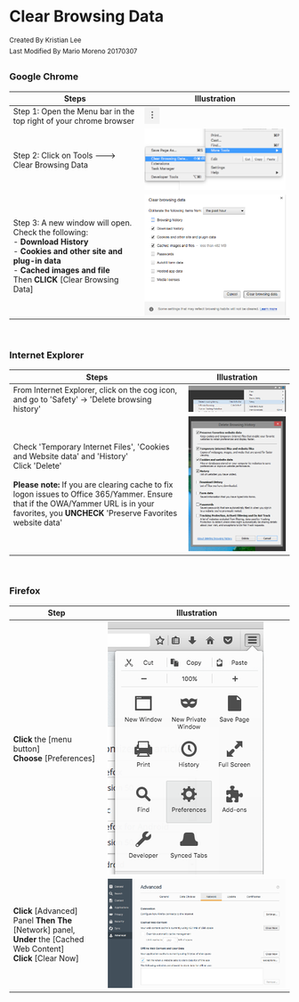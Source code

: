 # Clear Browsing Data
<sup>Created By Kristian Lee <br> Last Modified By Mario Moreno 20170307</sup>


### Google Chrome

|		Steps				|			Illustration 			|
|---------------------------|-----------------------------------|
|Step 1: Open the Menu bar in the top right of your chrome browser|![GoogleChrome_Menu_Icon](https://github.com/stephanmario/Markdown_Images/blob/master/GooglChrome_MenuIcon.png)|
|Step 2: Click on Tools ---> Clear Browsing Data|![GoogleChrome_Menu_Tools](https://github.com/stephanmario/Markdown_Images/blob/master/GoogleChrome_ClearBrowsingDataMenu.png)|
|Step 3: A new window will open. Check the following: <br> - **Download History** <br> - **Cookies and other site and plug-in data** <br> - **Cached images and file** <br> Then **CLICK** [Clear Browsing Data]|![ClearBrowserCheckBox](https://github.com/stephanmario/Markdown_Images/blob/master/GoogleClearBrowsingData_checkBox.png) |
<br>

### Internet Explorer
|		Steps		|		Illustration 		|
|-------------------|---------------------------|
|From Internet Explorer, click on the cog icon, and go to 'Safety' -> 'Delete browsing history'|![CogIconDeleteBrowsingHist](https://github.com/stephanmario/Markdown_Images/blob/master/InternetExplorer_Safety_DeleteHistory.png)	|
|Check 'Temporary Internet Files', 'Cookies and Website data' and 'History' <br> Click 'Delete'<br><br> **Please note:** If you are clearing cache to fix logon issues to Office 365/Yammer. Ensure that if the OWA/Yammer URL is in your favorites, you **UNCHECK** 'Preserve Favorites website data'|![DeleteBrowserHistory_checkBox](https://github.com/stephanmario/Markdown_Images/blob/master/InternetExplorer_DeleteCheckBox.png)|
<br>

### Firefox
|	Step	|	Illustration	|
|-------|-------|
|**Click** the [menu button] <br> **Choose** [Preferences]|![FireFox_Menu_preferences](https://github.com/stephanmario/Markdown_Images/blob/master/FirefoxMenu_Icon.png)		|
|**Click** [Advanced] Panel  **Then The** [Network] panel,<br> **Under** the [Cached Web Content] <br> **Click** [Clear Now]|![FirefoxClearCache](https://github.com/stephanmario/Markdown_Images/blob/master/FireFox_clearCache.png) |

